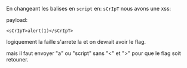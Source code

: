En changeant les balises en `script` en: `sCrIpT` nous avons une xss:

payload:
```
<sCrIpT>alert(1)</sCrIpT>
```

logiquement la faille s'arrete la et on devrait avoir le flag.

mais il faut envoyer "a" ou "script" sans "<" et ">" pour que le flag soit retouner.
